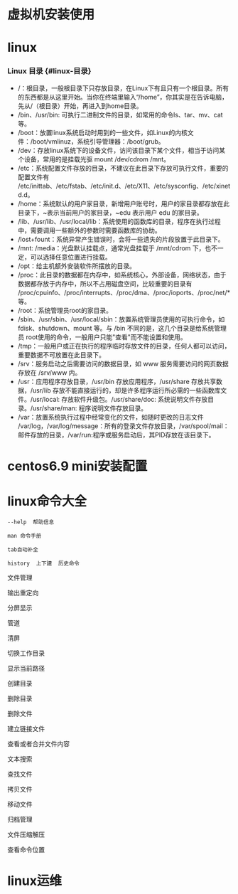 # 虚拟机安装使用

# **linux**

### Linux 目录 {#linux-目录}

* /：根目录，一般根目录下只存放目录，在Linux下有且只有一个根目录。所有的东西都是从这里开始。当你在终端里输入“/home”，你其实是在告诉电脑，先从/（根目录）开始，再进入到home目录。
* /bin、/usr/bin: 可执行二进制文件的目录，如常用的命令ls、tar、mv、cat等。
* /boot：放置linux系统启动时用到的一些文件，如Linux的内核文件：/boot/vmlinuz，系统引导管理器：/boot/grub。
* /dev：存放linux系统下的设备文件，访问该目录下某个文件，相当于访问某个设备，常用的是挂载光驱 mount /dev/cdrom /mnt。
* /etc：系统配置文件存放的目录，不建议在此目录下存放可执行文件，重要的配置文件有 /etc/inittab、/etc/fstab、/etc/init.d、/etc/X11、/etc/sysconfig、/etc/xinetd.d。
* /home：系统默认的用户家目录，新增用户账号时，用户的家目录都存放在此目录下，~表示当前用户的家目录，~edu 表示用户 edu 的家目录。
* /lib、/usr/lib、/usr/local/lib：系统使用的函数库的目录，程序在执行过程中，需要调用一些额外的参数时需要函数库的协助。
* /lost+fount：系统异常产生错误时，会将一些遗失的片段放置于此目录下。
* /mnt: /media：光盘默认挂载点，通常光盘挂载于 /mnt/cdrom 下，也不一定，可以选择任意位置进行挂载。
* /opt：给主机额外安装软件所摆放的目录。
* /proc：此目录的数据都在内存中，如系统核心，外部设备，网络状态，由于数据都存放于内存中，所以不占用磁盘空间，比较重要的目录有 /proc/cpuinfo、/proc/interrupts、/proc/dma、/proc/ioports、/proc/net/\* 等。
* /root：系统管理员root的家目录。
* /sbin、/usr/sbin、/usr/local/sbin：放置系统管理员使用的可执行命令，如fdisk、shutdown、mount 等。与 /bin 不同的是，这几个目录是给系统管理员 root使用的命令，一般用户只能"查看"而不能设置和使用。
* /tmp：一般用户或正在执行的程序临时存放文件的目录，任何人都可以访问，重要数据不可放置在此目录下。
* /srv：服务启动之后需要访问的数据目录，如 www 服务需要访问的网页数据存放在 /srv/www 内。
* /usr：应用程序存放目录，/usr/bin 存放应用程序，/usr/share 存放共享数据，/usr/lib 存放不能直接运行的，却是许多程序运行所必需的一些函数库文件。/usr/local: 存放软件升级包。/usr/share/doc: 系统说明文件存放目录。/usr/share/man: 程序说明文件存放目录。
* /var：放置系统执行过程中经常变化的文件，如随时更改的日志文件 /var/log，/var/log/message：所有的登录文件存放目录，/var/spool/mail：邮件存放的目录，/var/run:程序或服务启动后，其PID存放在该目录下。

# centos6.9 mini安装配置

# linux命令大全

    --help  帮助信息

    man 命令手册

    tab自动补全

    history  上下建  历史命令

文件管理

输出重定向

分屏显示

管道

清屏

切换工作目录

显示当前路径

创建目录

删除目录

删除文件

建立链接文件

查看或者合并文件内容

文本搜索

查找文件

拷贝文件

移动文件

归档管理

文件压缩解压

查看命令位置

# linux运维



